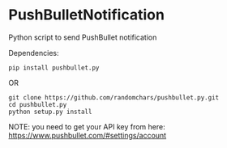 # PushBulletNotification
Python script to send PushBullet notification

Dependencies:
```
pip install pushbullet.py
```
OR
```
git clone https://github.com/randomchars/pushbullet.py.git
cd pushbullet.py
python setup.py install
```
NOTE: you need to get your API key from here: https://www.pushbullet.com/#settings/account
